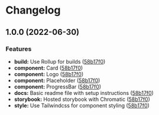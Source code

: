 # Changelog

## 1.0.0 (2022-06-30)


### Features

* **build:** Use Rollup for builds ([58b17f0](https://github.com/kiqr/react/commit/58b17f03d8e3eba8abedeb822a0cb2ebd15e7564))
* **component:** Card ([58b17f0](https://github.com/kiqr/react/commit/58b17f03d8e3eba8abedeb822a0cb2ebd15e7564))
* **component:** Logo ([58b17f0](https://github.com/kiqr/react/commit/58b17f03d8e3eba8abedeb822a0cb2ebd15e7564))
* **component:** Placeholder ([58b17f0](https://github.com/kiqr/react/commit/58b17f03d8e3eba8abedeb822a0cb2ebd15e7564))
* **component:** ProgressBar ([58b17f0](https://github.com/kiqr/react/commit/58b17f03d8e3eba8abedeb822a0cb2ebd15e7564))
* **docs:** Basic readme file with setup instructions ([58b17f0](https://github.com/kiqr/react/commit/58b17f03d8e3eba8abedeb822a0cb2ebd15e7564))
* **storybook:** Hosted storybook with Chromatic ([58b17f0](https://github.com/kiqr/react/commit/58b17f03d8e3eba8abedeb822a0cb2ebd15e7564))
* **style:** Use Tailwindcss for component styling ([58b17f0](https://github.com/kiqr/react/commit/58b17f03d8e3eba8abedeb822a0cb2ebd15e7564))
